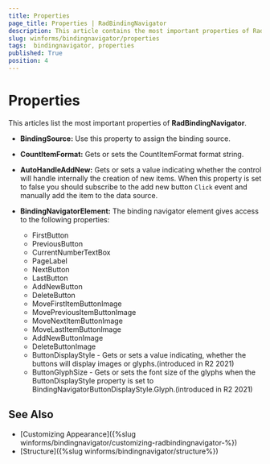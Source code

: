 ```yaml
---
title: Properties  
page_title: Properties | RadBindingNavigator 
description: This article contains the most important properties of RadBindingNavigator.
slug: winforms/bindingnavigator/properties 
tags:  bindingnavigator, properties
published: True 
position: 4 
---
```


# Properties

This articles list the most important properties of __RadBindingNavigator__.

* __BindingSource:__ Use this property to assign the binding source.

* __CountItemFormat:__ Gets or sets the CountItemFormat format string.

* __AutoHandleAddNew:__ Gets or sets a value indicating whether the control 
will handle internally the creation of new items. When this property is set to false you should subscribe to the add new button `Click` event and manually add the item to the data source.

* __BindingNavigatorElement:__ The binding navigator element gives access to the following properties:
    - FirstButton
    - PreviousButton
    - CurrentNumberTextBox
    - PageLabel
    - NextButton
    - LastButton
    - AddNewButton
    - DeleteButton
    - MoveFirstItemButtonImage
    - MovePreviousItemButtonImage
    - MoveNextItemButtonImage
    - MoveLastItemButtonImage
    - AddNewButtonImage
    - DeleteButtonImage
    - ButtonDisplayStyle - Gets or sets a value indicating, whether the buttons will display images or glyphs.(introduced in R2 2021)
    - ButtonGlyphSize - Gets or sets the font size of the glyphs when the ButtonDisplayStyle property is set to BindingNavigatorButtonDisplayStyle.Glyph.(introduced in R2 2021)
    

## See Also

 * [Customizing Appearance]({%slug winforms/bindingnavigator/customizing-radbindingnavigator-%})
 * [Structure]({%slug winforms/bindingnavigator/structure%})
